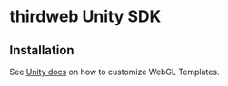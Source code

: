 # thirdweb Unity SDK

## Installation

See [Unity docs](https://docs.unity3d.com/Manual/webgl-templates.html) on how to customize WebGL Templates.
